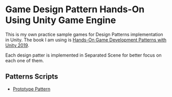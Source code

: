 # Game Design Pattern Hands-On Using Unity Game Engine
This is my own practice sample games for Design Patterns implementation in Unity.
The book I am using is [Hands-On Game Development Patterns with Unity 2019](https://www.amazon.com/Hands-Development-Patterns-Unity-industry-standard/dp/1789349338).

Each design patter is implemented in Separated Scene for better focus on each one of them.

## Patterns Scripts
- [Prototype Pattern](/Assets\Scripts\Prototype)
